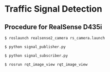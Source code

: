 # Traffic Signal Detection

## Procedure for RealSense D435i
```bash
$ roslaunch realsense2_camera rs_camera.launch
```
```bash
$ python signal_publisher.py
```
```bash
$ python signal_subscriber.py
```
```bash
$ rosrun rqt_image_view rqt_image_view
```

